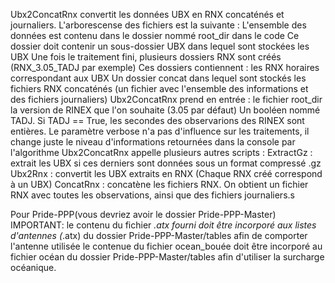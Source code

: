 Ubx2ConcatRnx convertit les données UBX en RNX concaténés et journaliers.
L'arborescense des fichiers est la suivante :
  L'ensemble des données est contenu dans le dossier nommé root_dir dans le code
  Ce dossier doit contenir un sous-dossier UBX dans lequel sont stockées les UBX
  Une fois le traitement fini, plusieurs dossiers RNX sont créés (RNX_3.05_TADJ par exemple)
  Ces dossiers contiennent :
    les RNX horaires correspondant aux UBX
    Un dossier concat dans lequel sont stockés les fichiers RNX concaténés (un fichier avec l'ensemble des informations et des fichiers journaliers)
Ubx2ConcatRnx prend en entrée :
  le fichier root_dir
  la version de RINEX que l'on souhaite (3.05 par défaut)
  Un booléen nommé TADJ. Si TADJ == True, les secondes des observarions des RINEX sont entières.
  Le paramètre verbose n'a pas d'influence sur les traitements, il change juste le niveau d'informations retournées dans la console par l'algorithme
 Ubx2ConcatRnx appelle plusieurs autres scripts :
  ExtractGz : extrait les UBX si ces derniers sont données sous un format compressé .gz
  Ubx2Rnx : convertit les UBX extraits en RNX (Chaque RNX créé correspond à un UBX)
  ConcatRnx : concatène les fichiers RNX. On obtient un fichier RNX avec toutes les observations, ainsi que des fichiers journaliers.s

Pour Pride-PPP(vous devriez avoir le dossier Pride-PPP-Master)
IMPORTANT: le contenu du fichier *.atx fourni doit être incorporé aux listes d'antennes (*.atx) du dossier Pride-PPP-Master/tables afin de comporter l'antenne utilisée
           le contenue du fichier ocean_bouée doit être incorporé au fichier océan du dossier Pride-PPP-Master/tables afin d'utiliser la surcharge océanique.
